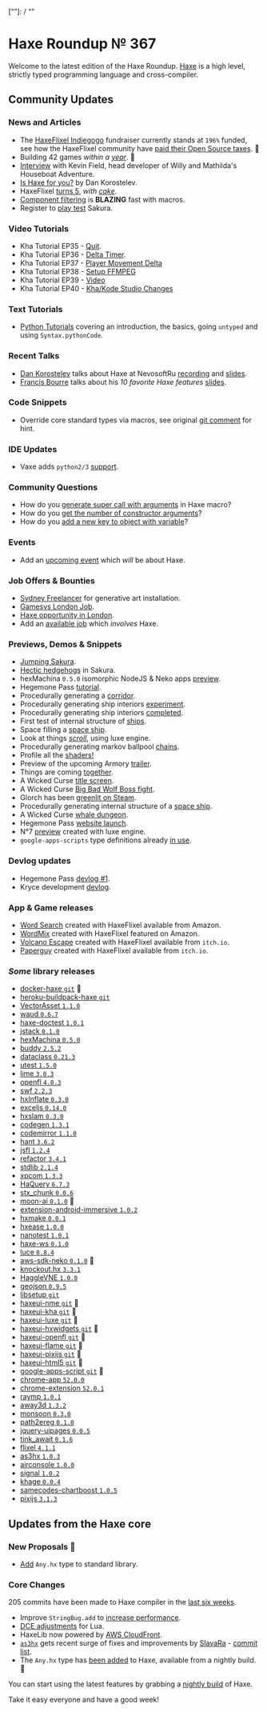 [_template]: ../templates/roundup.html
[date]: / "2016-08-07 13:22:00"
[modified]: / "2016-08-07 16:54:00"
[published]: / "2016-08-08 11:00:00"
[“”]: / “”

# Haxe Roundup № 367

Welcome to the latest edition of the Haxe Roundup. [Haxe](http://haxe.org/?utm_source=haxe.io) is a high level, strictly typed programming language and cross-compiler.

## Community Updates

### News and Articles

- The [HaxeFlixel Indiegogo](https://twitter.com/larsiusprime/status/757964223183892480) fundraiser currently stands at `196%` funded, see how the HaxeFlixel community have [paid their Open Source taxes](http://www.fortressofdoors.com/how-we-paid-our-open-source-taxes/). :star2: 
- Building 42 games _within a [year](https://twitter.com/mknol/status/760750801660866560)_. :star2:
- [Interview](https://twitter.com/TheOrangeBison/status/753482953196462080) with Kevin Field, head developer of Willy and Mathilda's Houseboat Adventure.
- [Is Haxe for you?](https://twitter.com/nadako/status/756297286767013888) by Dan Korostelev.
- HaxeFlixel [turns 5](https://twitter.com/HaxeFlixel/status/757228549359149056), _with [cake](https://twitter.com/ingenoire/status/757255997249449984)_.
- [Component filtering](https://twitter.com/tommislav/status/758775424818307073) is **BLAZING** fast with macros.
- Register to [play test](https://twitter.com/fierysquirrel/status/754491676844883968) Sakura.

### Video Tutorials

- Kha Tutorial EP35 - [Quit](https://www.youtube.com/watch?v=4Rb0DXjL50k).
- Kha Tutorial EP36 - [Delta Timer](https://www.youtube.com/watch?v=i65WiX4uHXs).
- Kha Tutorial EP37 - [Player Movement Delta](https://www.youtube.com/watch?v=AcQBlNOCDDs)
- Kha Tutorial EP38 - [Setup FFMPEG](https://www.youtube.com/watch?v=AZZ5f0mwfwE)
- Kha Tutorial EP39 - [Video](https://www.youtube.com/watch?v=KMnkxP1NqXA)
- Kha Tutorial EP40 - [Kha/Kode Studio Changes](https://www.youtube.com/watch?v=eu4dlDDD7gE)

### Text Tutorials

 - [Python Tutorials](https://steemit.com/@kkaos) covering an introduction, the basics, going `untyped` and using `Syntax.pythonCode`.

### Recent Talks

- [Dan Korostelev](https://twitter.com/nadako) talks about Haxe at NevosoftRu [recording](https://twitter.com/nadako/status/755707173871742976) and [slides](http://slides.com/nadako/nevosoft_haxe_talk#/).
- [Francis Bourre](https://twitter.com/francisbourre) talks about his _10 favorite Haxe features_ [slides](https://twitter.com/francisbourre/status/758848201801687040).

### Code Snippets

- Override core standard types via macros, see original [git comment](https://github.com/HaxeFoundation/hxnodejs/issues/42#issuecomment-233547042) for hint.

### IDE Updates

 - Vaxe adds `python2/3` [support](https://github.com/jdonaldson/vaxe/issues/94).
 
### Community Questions

- How do you [generate super call with arguments](https://stackoverflow.com/questions/38426637/haxe-generating-super-call-with-arguments) in Haxe macro?
- How do you [get the number of constructor arguments](https://stackoverflow.com/questions/38427169/getting-number-of-arguments-accepted-by-class-constructor)?
- How do you [add a new key to object with variable](https://stackoverflow.com/questions/38574508/haxe-add-new-key-to-object-with-variable)?

### Events

- Add an [upcoming event](https://github.com/skial/haxe.io/labels/events) which _will_ be about Haxe.

### Job Offers & Bounties

- [Sydney Freelancer](https://twitter.com/peteshand/status/762541561821339649) for generative art installation.
- [Gamesys London Job](https://groups.google.com/d/msg/haxelang/Ivfibl0TWMI/9syYc08IAgAJ).
- [Haxe opportunity in London](https://groups.google.com/d/msg/haxelang/vI24XJbQiFg/MA3s759xBgAJ).
- Add an [available job](https://github.com/skial/haxe.io/labels/jobs) which _involves_ Haxe.

### Previews, Demos & Snippets

- [Jumping Sakura](https://twitter.com/fierysquirrel/status/754648056419672065).
- [Hectic hedgehogs](https://twitter.com/fierysquirrel/status/755022339071279104) in Sakura.
- hexMachina `0.5.0` isomorphic NodeJS & Neko apps [preview](https://twitter.com/francisbourre/status/755364962676117504).
- Hegemone Pass [tutorial](https://twitter.com/ingenoire/status/755405748822237184).
- Procedurally generating a [corridor](https://twitter.com/dazKind/status/755489503599624192).
- Procedurally generating ship interiors [experiment](https://twitter.com/dazKind/status/756148571888578561).
- Procedurally generating ship interiors [completed](https://twitter.com/dazKind/status/756291941466124288).
- First test of internal structure of [ships](https://twitter.com/dazKind/status/757359024778149888).
- Space filling a [space ship](https://twitter.com/dazKind/status/758604838766870528).
- Look at things [_scroll_](https://twitter.com/nico_m__/status/755609285166403585), using luxe engine.
- Procedurally generating markov ballpool [chains](https://twitter.com/Sam_Twidale/status/756230840821092352).
- Profile all the [shaders!](https://twitter.com/luboslenco/status/756759014793482241)
- Preview of the upcoming Armory [trailer](https://twitter.com/luboslenco/status/757922852578426880).
- Things are coming [together](https://twitter.com/EdoardoLopes/status/756897563480092672).
- A Wicked Curse [title screen](https://twitter.com/ericmbernier/status/758844176817455104).
- A Wicked Curse [Big Bad Wolf Boss fight](https://twitter.com/ericmbernier/status/759432483058257920).
- Glorch has been [greenlit on Steam](https://twitter.com/wg_phancock/status/759460061752139776).
- Procedurally generating internal structure of a [space ship](https://twitter.com/dazKind/status/761515890106048512).
- A Wicked Curse [whale dungeon](https://twitter.com/ericmbernier/status/761938095855931393).
- Hegemone Pass [website launch](https://twitter.com/ingenoire/status/762008374733115396).
- N°7 [preview](https://twitter.com/EdoardoLopes/status/762019442557616129) created with luxe engine.
- `google-apps-scripts` type definitions already [in use](https://github.com/tong/google-apps-script/pull/1#issuecomment-237342301).

### Devlog updates

- Hegemone Pass [devlog #1](https://twitter.com/ingenoire/status/758980902080831495).
- Kryce development [devlog](https://twitter.com/keymaster_/status/756138768386564097).

### App & Game releases

- [Word Search](https://twitter.com/FouedLat/status/756140359667843072) created with HaxeFlixel available from Amazon.
- [WordMix](https://twitter.com/FouedLat/status/757147498381279232) created with HaxeFlixel featured on Amazon.
- [Volcano Escape](https://twitter.com/madnotdead/status/757342363694075904) created with HaxeFlixel available from `itch.io`.
- [Paperguy](https://twitter.com/simonparzer/status/757335082587811840) created with HaxeFlixel available from `itch.io`.

### *Some* library releases

- [docker-haxe `git`](https://github.com/kevinresol/docker-haxe) :star2:
- [heroku-buildpack-haxe `git`](https://github.com/kevinresol/heroku-buildpack-haxe)
- [VectorAsset `1.1.0`](http://lib.haxe.org/p/vectorasset/)
- [waud `0.6.7`](http://lib.haxe.org/p/waud)
- [haxe-doctest `1.0.1`](http://lib.haxe.org/p/haxe-doctest)
- [jstack `0.1.0`](http://lib.haxe.org/p/jstack/)
- [hexMachina `0.5.0`](https://twitter.com/francisbourre/status/755361012077985792)
- [buddy `2.5.2`](http://lib.haxe.org/p/buddy)
- [dataclass `0.21.3`](http://lib.haxe.org/p/dataclass)
- [utest `1.5.0`](http://lib.haxe.org/p/utest)
- [lime `3.0.3`](http://lib.haxe.org/p/lime)
- [openfl `4.0.3`](http://lib.haxe.org/p/openfl)
- [swf `2.2.3`](http://lib.haxe.org/p/swf)
- [hxInflate `0.3.0`](http://lib.haxe.org/p/hxinflate)
- [exceljs `0.14.0`](http://lib.haxe.org/p/exceljs-hx)
- [hxslam `0.3.0`](http://lib.haxe.org/p/hxslam)
- [codegen `1.3.1`](http://lib.haxe.org/p/codegen)
- [codemirror `1.1.0`](http://lib.haxe.org/p/codemirror)
- [hant `3.6.2`](http://lib.haxe.org/p/hant)
- [jsfl `1.2.4`](http://lib.haxe.org/p/jsfl)
- [refactor `3.4.1`](http://lib.haxe.org/p/refactor)
- [stdlib `2.1.4`](http://lib.haxe.org/p/stdlib)
- [xpcom `1.3.3`](http://lib.haxe.org/p/xpcom)
- [HaQuery `6.7.3`](http://lib.haxe.org/p/haquery)
- [stx_chunk `0.0.6`](http://lib.haxe.org/p/stx_chunk)
- [moon-ai `0.1.0`](http://lib.haxe.org/p/moon-ai) :star2: 
- [extension-android-immersive `1.0.2`](http://lib.haxe.org/p/extension-android-immersive)
- [hxmake `0.0.1`](http://lib.haxe.org/p/hxmake)
- [hxease `1.0.0`](http://lib.haxe.org/p/hxease)
- [nanotest `1.0.1`](http://lib.haxe.org/p/nanotest)
- [haxe-ws `0.1.0`](http://lib.haxe.org/p/haxe-ws)
- [luce `0.8.4`](http://lib.haxe.org/p/luce)
- [aws-sdk-neko `0.1.0`](http://lib.haxe.org/p/aws-sdk-neko) :star2: 
- [knockout.hx `3.3.1`](http://lib.haxe.org/p/knockout.hx)
- [HaggleVNE `1.0.0`](http://lib.haxe.org/p/HagglerVNE)
- [geojson `0.9.5`](http://lib.haxe.org/p/geojson)
- [libsetup `git`](https://github.com/Yanrishatum/CherrySoup/tree/master/libsetup)
- [haxeui-nme `git`](https://github.com/haxeui/haxeui-nme) :star2: 
- [haxeui-kha `git`](https://github.com/haxeui/haxeui-kha) :star2: 
- [haxeui-luxe `git`](https://github.com/haxeui/haxeui-luxe) :star2: 
- [haxeui-hxwidgets `git`](https://github.com/haxeui/haxeui-hxwidgets) :star2: 
- [haxeui-openfl `git`](https://github.com/haxeui/haxeui-openfl) :star2: 
- [haxeui-flame `git`](https://github.com/haxeui/haxeui-flambe) :star2: 
- [haxeui-pixijs `git`](https://github.com/haxeui/haxeui-pixijs) :star2: 
- [haxeui-html5 `git`](https://github.com/haxeui/haxeui-html5) :star2: 
- [google-apps-script `git`](https://github.com/tong/google-apps-script) :star2:
- [chrome-app `52.0.0`](http://lib.haxe.org/p/chrome-app/)
- [chrome-extension `52.0.1`](http://lib.haxe.org/p/chrome-extension)
- [raymp `1.0.1`](http://lib.haxe.org/p/raymp)
- [away3d `1.3.2`](http://lib.haxe.org/p/away3d)
- [monsoon `0.3.0`](http://lib.haxe.org/p/monsoon)
- [path2ereg `0.1.0`](http://lib.haxe.org/p/path2ereg)
- [jquery-uipages `0.0.5`](http://lib.haxe.org/p/jquery-uipages)
- [tink_await `0.1.6`](http://lib.haxe.org/p/tink_await)
- [flixel `4.1.1`](http://lib.haxe.org/p/flixel)
- [as3hx `1.0.3`](http://lib.haxe.org/p/as3hx)
- [airconsole `1.0.0`](http://lib.haxe.org/p/AirConsole)
- [signal `1.0.2`](http://lib.haxe.org/p/signal)
- [khage `0.0.4`](http://lib.haxe.org/p/khage)
- [samecodes-chartboost `1.0.5`](http://lib.haxe.org/p/samcodes-chartboost)
- [pixijs `3.1.3`](http://lib.haxe.org/p/pixijs)

## Updates from the Haxe core

### New Proposals :star2:

- [Add](https://github.com/HaxeFoundation/haxe-evolution/pull/1) `Any.hx` type to standard library.

### Core Changes

205 commits have been made to Haxe compiler in the [last six weeks].

- Improve `StringBug.add` to [increase performance](https://github.com/HaxeFoundation/haxe/issues/5440).
- [DCE adjustments](https://github.com/HaxeFoundation/haxe/pull/5479) for Lua.
- HaxeLib now powered by [AWS CloudFront](https://github.com/HaxeFoundation/haxelib/issues/33#issuecomment-233066414).
- [`as3hx`](https://github.com/HaxeFoundation/as3hx) gets recent surge of fixes and improvements by [SlavaRa](https://github.com/SlavaRa) - [commit list](https://github.com/HaxeFoundation/as3hx/commits/master?author=SlavaRa).
- The `Any.hx` type has [been added](https://github.com/HaxeFoundation/haxe/commit/f72909dabe251b0fc15b00f53c3a009191ab4818) to Haxe, available from a nightly build. :star2:

You can start using the latest features by grabbing a [nightly build] of Haxe.

Take it easy everyone and have a good week!

[last six weeks]: https://github.com/issues?utf8=%E2%9C%93&q=closed%3A2016-07-01..2016-08-07+org%3Ahaxefoundation+is%3Aclosed+
[nightly build]: http://build.haxe.org
